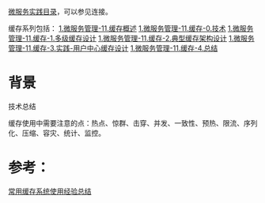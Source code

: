[微服务实践目录](https://www.jianshu.com/p/f3d5a02757f1)，可以参见连接。

缓存系列包括：
[1.微服务管理-11.缓存概述](https://www.jianshu.com/p/57bcef58bac4)
[1.微服务管理-11.缓存-0.技术](https://www.jianshu.com/p/97a1069756b2)
[1.微服务管理-11.缓存-1.多级缓存设计](https://www.jianshu.com/p/834995215afb)
[1.微服务管理-11.缓存-2.典型缓存架构设计](https://www.jianshu.com/p/6a5f8f272cf2)
[1.微服务管理-11.缓存-3.实践-用户中心缓存设计]()
[1.微服务管理-11.缓存-4.总结]()

# 背景

技术总结

缓存使用中需要注意的点：热点、惊群、击穿、并发、一致性、预热、限流、序列化、压缩、容灾、统计、监控。

# 参考：
[常用缓存系统使用经验总结](https://www.jianshu.com/p/c1b9ec30b994)
